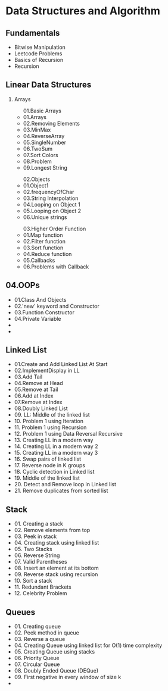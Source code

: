 # Data Structures and Algorithm

<h2>Fundamentals</h2>
<ul>
    <li>Bitwise Manipulation</li>
    <li>Leetcode Problems</li>
    <li>Basics of Recursion</li>
    <li>Recursion</li>
</ul>

<h2>Linear Data Structures</h2>
<ol>
    <li>Arrays</li>
    <ul>
    01.Basic Arrays
        <li>01.Arrays</li>
        <li>02.Removing Elements</li>
        <li>03.MinMax</li>
        <li>04.ReverseArray</li>
        <li>05.SingleNumber</li>
        <li>06.TwoSum</li>
        <li>07.Sort Colors</li>
        <li>08.Problem</li>
        <li>09.Longest String</li>
    </ul>
    <ul>02.Objects
        <li>01.Object1</li>
        <li>02.frequencyOfChar</li>
        <li>03.String Interpolation</li>
        <li>04.Looping on Object 1</li>
        <li>05.Looping on Object 2</li>
        <li>06.Unique strings</li>
    </ul>
    <ul>03.Higher Order Function
        <li>01.Map function</li>
        <li>02.Filter function</li>
        <li>03.Sort function</li>
        <li>04.Reduce function</li>
        <li>05.Callbacks</li>
        <li>06.Problems with Callback</li>
    </ul>
</ol>

<h2>04.OOPs</h2>
    <ul>
        <li>01.Class And Objects</li>
        <li>02.'new' keyword and Constructor</li>
        <li>03.Function Constructor</li>
        <li>04.Private Variable</li>
        <li></li>
        <li></li>
    </ul>

<h2>Linked List</h2>
<ul>
    <li>01.Create and Add Linked List At Start</li>
    <li>02.ImplementDisplay in LL</li>
    <li>03.Add Tail</li>
    <li>04.Remove at Head</li>
    <li>05.Remove at Tail</li>
    <li>06.Add at Index</li>
    <li>07.Remove at Index</li>
    <li>08.Doubly Linked List</li>
    <li>09. LL: Middle of the linked list</li>
    <li>10. Problem 1 using Iteration</li>
    <li>11. Problem 1 using Recursion</li>
    <li>12. Problem 1 using Data Reversal Recursive</li>
    <li>13. Creating LL in a modern way</li>
    <li>14. Creating LL in a modern way 2</li>
    <li>15. Creating LL in a modern way 3</li>
    <li>16. Swap pairs of linked list</li>
    <li>17. Reverse node in K groups</li>
    <li>18. Cyclic detection in Linked list</li>
    <li>19. Middle of the linked list</li>
    <li>20. Detect and Remove loop in Linked list</li>
    <li>21. Remove duplicates from sorted list</li>
</ul>

<h2>Stack</h2>
<ul>
    <li>01. Creating a stack</li>
    <li>02. Remove elements from top</li>
    <li>03. Peek in stack</li>
    <li>04. Creating stack using linked list</li>
    <li>05. Two Stacks</li>
    <li>06. Reverse String</li>
    <li>07. Valid Parentheses</li>
    <li>08. Insert an element at its bottom</li>
    <li>09. Reverse stack using recursion</li>
    <li>10. Sort a stack</li>
    <li>11. Redundant Brackets</li>
    <li>12. Celebrity Problem</li>
</ul>

<h2>Queues</h2>
<ul>
    <li>01. Creating queue</li>
    <li>02. Peek method in queue</li>
    <li>03. Reverse a queue</li>
    <li>04. Creating Queue using linked list for O(1) time complexity</li>
    <li>05. Creating Queue using stacks</li>
    <li>06. Priority Queue</li>
    <li>07. Circular Queue</li>
    <li>08. Doubly Ended Queue (DEQue)</li>
    <li>09. First negative in every window of size k</li>
    <li></li>
</ul>
